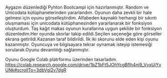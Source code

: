 Aygazın düzenlediği Pyhton Bootcampi için hazırlanmıştır.
Random ve Unicodata kütüphanelerinden yararlandım.
Oyunun daha zevkli bir hale gelmesi için oyunu görselleştirdim.
Alfabeden kaynaklı herhangi bir sıkıntı oluşmaması için unicodata kütüphanesinden yararlanarak bir fonksiyon oluşturdum.
Taş kağıt makas oyunun kurallarına uygun şekilde bir fonksiyon düzenledim.Her oyunda skorlar takip edildi.Seçilen seçeneğe göre görseller ekrana getirildi.Kazanan taraf bildirildi.
İlk iki skorunu elde eden kişi oyunu kazanmıştır.
Oyuncuya ve bilgisayara tekrar oynamak isteyip istemesiği sorularak.Oyunu devamlılığı sağlanmıştır.

Oyunu Google Colab platrformu üzerinden tasarladım.
https://colab.research.google.com/drive/1bZ1bFt5JOhYcgBfIh4nj9_VyxUiYvUNk#scrollTo=3dbVgl2v7dgR
